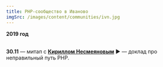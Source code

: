 ```yaml
---
title: PHP-сообщество в Иваново
imgSrc: /images/content/communities/ivn.jpg
---
```


**2019 год**<br><br>

**30.11** — митап с **[Кириллом Несмеяновым](https://www.youtube.com/watch?v=XUkRzUNVrIk)** ▶️ — доклад про неправильный путь PHP.
